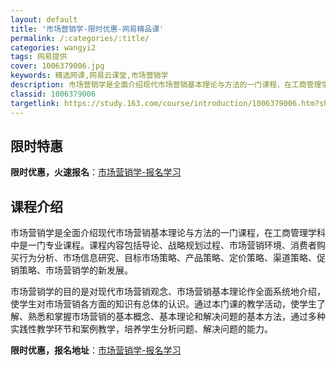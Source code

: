 ```yaml
---
layout: default
title: '市场营销学-限时优惠-网易精品课'
permalink: /:categories/:title/
categories: wangyi2
tags: 网易提供
cover: 1006379006.jpg
keywords: 精选网课,网易云课堂,市场营销学
description: 市场营销学是全面介绍现代市场营销基本理论与方法的一门课程，在工商管理学科中是一门专业课程。课程内容包括导论、战略规划过程
classid: 1006379006
targetlink: https://study.163.com/course/introduction/1006379006.htm?share=1&shareId=1025206652&utm_campaign=share&utm_medium=iphoneShare&utm_source=&utm_u=1025206652
---
```


## 限时特惠

**限时优惠，火速报名**：[市场营销学-报名学习](https://study.163.com/course/introduction/1006379006.htm?share=1&shareId=1025206652&utm_campaign=share&utm_medium=iphoneShare&utm_source=&utm_u=1025206652)

## 课程介绍

市场营销学是全面介绍现代市场营销基本理论与方法的一门课程，在工商管理学科中是一门专业课程。课程内容包括导论、战略规划过程、市场营销环境、消费者购买行为分析、市场信息研究、目标市场策略、产品策略、定价策略、渠道策略、促销策略、市场营销学的新发展。

市场营销学的目的是对现代市场营销观念、市场营销基本理论作全面系统地介绍，使学生对市场营销各方面的知识有总体的认识。通过本门课的教学活动，使学生了解、熟悉和掌握市场营销的基本概念、基本理论和解决问题的基本方法，通过多种实践性教学环节和案例教学，培养学生分析问题、解决问题的能力。

**限时优惠，报名地址**：[市场营销学-报名学习](https://study.163.com/course/introduction/1006379006.htm?share=1&shareId=1025206652&utm_campaign=share&utm_medium=iphoneShare&utm_source=&utm_u=1025206652)

